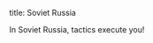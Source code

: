 title: Soviet Russia

In Soviet Russia, tactics execute you!

<!-- 
NewPP limit report
Preprocessor node count: 1/1000000
Post‐expand include size: 0/2097152 bytes
Template argument size: 0/2097152 bytes
Expensive parser function count: 0/100
-->

<!-- Saved in parser cache with key fs_error420_com:pcache:idhash:251-0!*!*!*!*!*!* and timestamp 20140723015121 -->